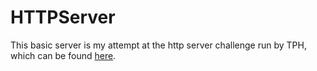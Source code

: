 # HTTPServer

This basic server is my attempt at the http server challenge run by TPH, which can be found [here](https://theprogrammershangout.com/resources/projects/http-project-guide/).

